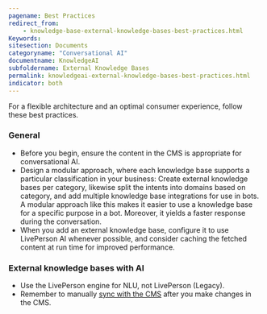 ```yaml
---
pagename: Best Practices
redirect_from:
    - knowledge-base-external-knowledge-bases-best-practices.html
Keywords:
sitesection: Documents
categoryname: "Conversational AI"
documentname: KnowledgeAI
subfoldername: External Knowledge Bases
permalink: knowledgeai-external-knowledge-bases-best-practices.html
indicator: both
---
```


For a flexible architecture and an optimal consumer experience, follow these best practices.

<!--
### Limits

* To promote best practices, limits are enforced in a few cases. For information on all limits, see [here](knowledge-base-limits.html).
-->

### General

* Before you begin, ensure the content in the CMS is appropriate for conversational AI.
* Design a modular approach, where each knowledge base supports a particular classification in your business: Create external knowledge bases per category, likewise split the intents into domains based on category, and add multiple knowledge base integrations for use in bots. A modular approach like this makes it easier to use a knowledge base for a specific purpose in a bot. Moreover, it yields a faster response during the conversation.
* When you add an external knowledge base, configure it to use LivePerson AI whenever possible, and consider caching the fetched content at run time for improved performance.

### External knowledge bases with AI

* Use the LivePerson engine for NLU, not LivePerson (Legacy).
* Remember to manually [sync with the CMS](knowledge-base-external-knowledge-bases-external-kbs-with-liveperson-ai.html#sync-with-the-cms) after you make changes in the CMS.
